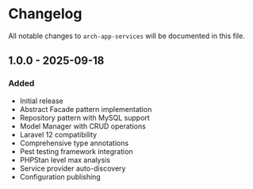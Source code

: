 # Changelog

All notable changes to `arch-app-services` will be documented in this file.

## 1.0.0 - 2025-09-18

### Added
- Initial release
- Abstract Facade pattern implementation
- Repository pattern with MySQL support
- Model Manager with CRUD operations
- Laravel 12 compatibility
- Comprehensive type annotations
- Pest testing framework integration
- PHPStan level max analysis
- Service provider auto-discovery
- Configuration publishing
